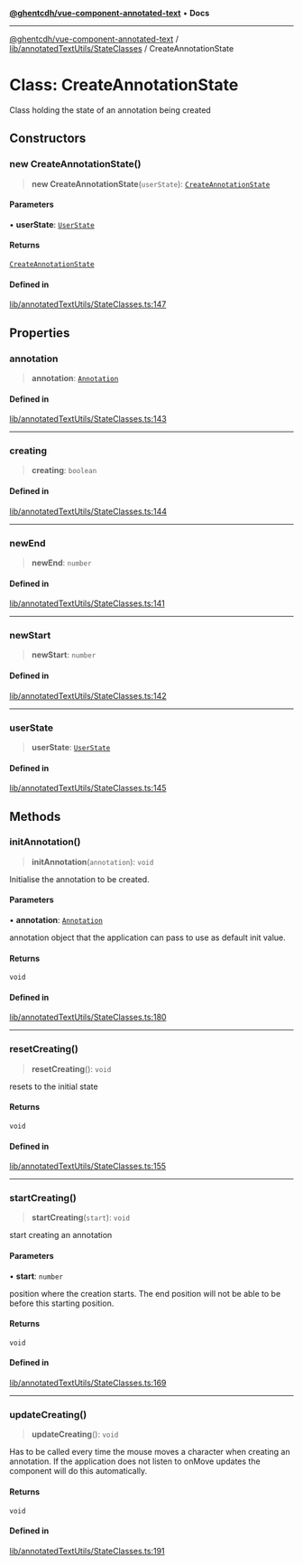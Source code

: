 [**@ghentcdh/vue-component-annotated-text**](../../../../README.md) • **Docs**

***

[@ghentcdh/vue-component-annotated-text](../../../../modules.md) / [lib/annotatedTextUtils/StateClasses](../README.md) / CreateAnnotationState

# Class: CreateAnnotationState

Class holding the state of an annotation being created

## Constructors

### new CreateAnnotationState()

> **new CreateAnnotationState**(`userState`): [`CreateAnnotationState`](CreateAnnotationState.md)

#### Parameters

• **userState**: [`UserState`](UserState.md)

#### Returns

[`CreateAnnotationState`](CreateAnnotationState.md)

#### Defined in

[lib/annotatedTextUtils/StateClasses.ts:147](https://github.com/GhentCDH/vue_component_annotated_text/blob/6add7bb10a77b5452736ad4c56c99391d8dec5bd/src/lib/annotatedTextUtils/StateClasses.ts#L147)

## Properties

### annotation

> **annotation**: [`Annotation`](../../../../types/Annotation/interfaces/Annotation.md)

#### Defined in

[lib/annotatedTextUtils/StateClasses.ts:143](https://github.com/GhentCDH/vue_component_annotated_text/blob/6add7bb10a77b5452736ad4c56c99391d8dec5bd/src/lib/annotatedTextUtils/StateClasses.ts#L143)

***

### creating

> **creating**: `boolean`

#### Defined in

[lib/annotatedTextUtils/StateClasses.ts:144](https://github.com/GhentCDH/vue_component_annotated_text/blob/6add7bb10a77b5452736ad4c56c99391d8dec5bd/src/lib/annotatedTextUtils/StateClasses.ts#L144)

***

### newEnd

> **newEnd**: `number`

#### Defined in

[lib/annotatedTextUtils/StateClasses.ts:141](https://github.com/GhentCDH/vue_component_annotated_text/blob/6add7bb10a77b5452736ad4c56c99391d8dec5bd/src/lib/annotatedTextUtils/StateClasses.ts#L141)

***

### newStart

> **newStart**: `number`

#### Defined in

[lib/annotatedTextUtils/StateClasses.ts:142](https://github.com/GhentCDH/vue_component_annotated_text/blob/6add7bb10a77b5452736ad4c56c99391d8dec5bd/src/lib/annotatedTextUtils/StateClasses.ts#L142)

***

### userState

> **userState**: [`UserState`](UserState.md)

#### Defined in

[lib/annotatedTextUtils/StateClasses.ts:145](https://github.com/GhentCDH/vue_component_annotated_text/blob/6add7bb10a77b5452736ad4c56c99391d8dec5bd/src/lib/annotatedTextUtils/StateClasses.ts#L145)

## Methods

### initAnnotation()

> **initAnnotation**(`annotation`): `void`

Initialise the annotation to be created.

#### Parameters

• **annotation**: [`Annotation`](../../../../types/Annotation/interfaces/Annotation.md)

annotation object that the application can pass to use
as default init value.

#### Returns

`void`

#### Defined in

[lib/annotatedTextUtils/StateClasses.ts:180](https://github.com/GhentCDH/vue_component_annotated_text/blob/6add7bb10a77b5452736ad4c56c99391d8dec5bd/src/lib/annotatedTextUtils/StateClasses.ts#L180)

***

### resetCreating()

> **resetCreating**(): `void`

resets to the initial state

#### Returns

`void`

#### Defined in

[lib/annotatedTextUtils/StateClasses.ts:155](https://github.com/GhentCDH/vue_component_annotated_text/blob/6add7bb10a77b5452736ad4c56c99391d8dec5bd/src/lib/annotatedTextUtils/StateClasses.ts#L155)

***

### startCreating()

> **startCreating**(`start`): `void`

start creating an annotation

#### Parameters

• **start**: `number`

position where the creation starts. The end position will not
be able to be before this starting position.

#### Returns

`void`

#### Defined in

[lib/annotatedTextUtils/StateClasses.ts:169](https://github.com/GhentCDH/vue_component_annotated_text/blob/6add7bb10a77b5452736ad4c56c99391d8dec5bd/src/lib/annotatedTextUtils/StateClasses.ts#L169)

***

### updateCreating()

> **updateCreating**(): `void`

Has to be called every time the mouse moves a character when creating an
annotation. If the application does not listen to onMove updates the
component will do this automatically.

#### Returns

`void`

#### Defined in

[lib/annotatedTextUtils/StateClasses.ts:191](https://github.com/GhentCDH/vue_component_annotated_text/blob/6add7bb10a77b5452736ad4c56c99391d8dec5bd/src/lib/annotatedTextUtils/StateClasses.ts#L191)
